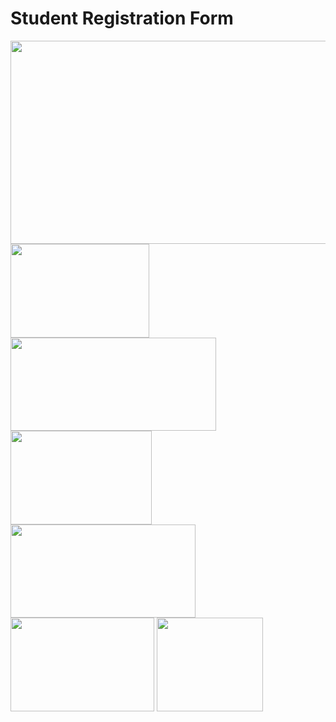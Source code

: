# Student Registration Form
<a>
   <img src="https://github.com/ccemerdem/Student-Registration-Form/assets/112133474/1ec0de5a-ddba-4544-8e2e-8972f75f3a17" width="537" height="325" >
</a>





<a>
   <img src="https://github.com/ccemerdem/Student-Registration-Form/assets/112133474/9814d86b-ab49-4a77-ba0f-470324144d87" width="222" height="150" >
</a>
<a>
   <img src="https://github.com/ccemerdem/Student-Registration-Form/assets/112133474/0974478d-30f8-4e54-ae22-2e5131864a64" width="329" height="149" >
</a>
<a>
   <img src="https://github.com/ccemerdem/Student-Registration-Form/assets/112133474/74182ad0-7d51-44fd-a0e8-887d8c769d05" width="226" height="150" >
</a>
<a>
   <img src="https://github.com/ccemerdem/Student-Registration-Form/assets/112133474/60d2d080-300f-4c29-921c-9f1e8214ac10" width="296" height="149" >
</a>
<a>
   <img src="https://github.com/ccemerdem/Student-Registration-Form/assets/112133474/0a4df919-a45c-40a2-b572-7182ba6b389f" width="230" height="150" >
</a>
<a>
   <img src="https://github.com/ccemerdem/Student-Registration-Form/assets/112133474/503cee92-9183-4eff-935e-4878b6a88a7f" width="170" height="150" >
</a>
